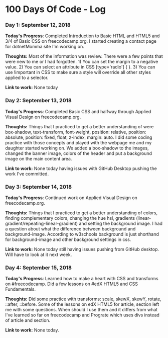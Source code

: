 # 100 Days Of Code - Log

### Day 1:  September 12, 2018

**Today's Progress**:  Completed Introduction to Basic HTML and HTML5 and 3/4 of Basic CSS on freecodecamp.org.  I started creating a contact page for dotnetMomma site I'm working on.

**Thoughts:** Most of the information was review.  There were a few points that were new to me or I had forgotten.  1)  You can set the margin to a negative value.  2)  You can select an attribute in CSS  [type='radio'] { }.   3)  You can use !important in CSS to make sure a style will override all other styles applied to a selector.

**Link to work:** None today


### Day 2:  September 13, 2018

**Today's Progress**:  Completed Basic CSS and halfway through Applied Visual Design on freecodecamp.org.  

**Thoughts:** Things that I practiced to get a better understanding of were box-shadow, text-transform, font-weight, position: relative,
position: absolute, position: fixed, float, z-index, margin: auto.  I did some coding practice with those concepts and played with the webpage me and my daughter started working on.  We added a box-shadow to the images, changed the banner image, colors of the header and put a background image on the main content area.

**Link to work:** None today having issues with GitHub Desktop pushing the work I've committed.


### Day 3:  September 14, 2018

**Today's Progress**:  Continued work on Applied Visual Design on freecodecamp.org.  

**Thoughts:** Things that I practiced to get a better understanding of colors, finding complementary colors, changing the hue hsl, gradients (linear-gradient/repeating-linear-gradient) and setting the background image.  I had a question about what the difference between background and background-image.  According to w3schools background is just shorthand for background-image and other background settings in css.

**Link to work:** None today still having issues pushing from GitHub desktop.  Will have to look at it next week.

### Day 4:  September 15, 2018

**Today's Progress**:  Learned how to make a heart with CSS and transforms on #freecodecamp.  Did a few lessons on #edX HTML5 and CSS Fundamentals.  

**Thoughts:** Did some practice with transforms: scale, skewX, skewY, rotate, ::after, ::before.  Some of the lessons on edX HTML5 for article, section left me with some questions.  When should I use them and it differs from what I've learned so far on freecodecamp and Prograte which uses divs instead of article and section.  

**Link to work:** None today.
